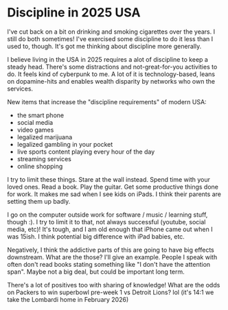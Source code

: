 # Discipline in 2025 USA

I've cut back on a bit on drinking and smoking cigarettes over the years. I still do both sometimes! I've exercised some discipline to do it less than I used to, though. It's got me thinking about discipline more generally.

I believe living in the USA in 2025 requires a alot of discipline to keep a steady head. There's some distractions and not-great-for-you activities to do. It feels kind of cyberpunk to me. A lot of it is technology-based, leans on dopamine-hits and enables wealth disparity by networks who own the services.

New items that increase the "discipline requirements" of modern USA:

- the smart phone
- social media
- video games
- legalized marijuana
- legalized gambling in your pocket
- live sports content playing every hour of the day
- streaming services
- online shopping

I try to limit these things. Stare at the wall instead. Spend time with your loved ones. Read a book. Play the guitar. Get some productive things done for work. It makes me sad when I see kids on iPads. I think their parents are setting them up badly. 

I go on the computer outside work for software / music / learning stuff, though :). I try to limit it to that, not always successful (youtube, social media, etc)! It's tough, and I am old enough that iPhone came out when I was 15ish. I think potential big difference with iPad babies, etc.

Negatively, I think the addictive parts of this are going to have big effects downstream. What are the those? I'll give an example. People I speak with often don't read books stating something like "I don't have the attention span". Maybe not a big deal, but could be important long term.

There's a lot of positives too with sharing of knowledge! What are the odds on Packers to win superbowl pre-week 1 vs Detroit Lions? lol (it's 14:1 we take the Lombardi home in February 2026)
